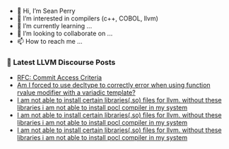 - 👋 Hi, I’m Sean Perry
- 👀 I’m interested in compilers (c++, COBOL, llvm)
- 🌱 I’m currently learning ...
- 💞️ I’m looking to collaborate on ...
- 📫 How to reach me ...

<!---
s66perry/s66perry is a ✨ special ✨ repository because its `README.md` (this file) appears on your GitHub profile.
You can click the Preview link to take a look at your changes.
--->
### 📕 Latest LLVM Discourse Posts

<!-- DISCOURSE-LLVM:START -->
- [RFC: Commit Access Criteria](https://discourse.llvm.org/t/rfc-commit-access-criteria/84073?page=2#post_36)
- [Am I forced to use decltype to correctly error when using function rvalue modifier with a variadic template?](https://discourse.llvm.org/t/am-i-forced-to-use-decltype-to-correctly-error-when-using-function-rvalue-modifier-with-a-variadic-template/84154#post_2)
- [I am not able to install certain libraries&lpar;.so&rpar; files for llvm. without these libraries i am not able to install pocl compiler in my system](https://discourse.llvm.org/t/i-am-not-able-to-install-certain-libraries-so-files-for-llvm-without-these-libraries-i-am-not-able-to-install-pocl-compiler-in-my-system/84160#post_3)
- [I am not able to install certain libraries&lpar;.so&rpar; files for llvm. without these libraries i am not able to install pocl compiler in my system](https://discourse.llvm.org/t/i-am-not-able-to-install-certain-libraries-so-files-for-llvm-without-these-libraries-i-am-not-able-to-install-pocl-compiler-in-my-system/84160#post_2)
- [I am not able to install certain libraries&lpar;.so&rpar; files for llvm. without these libraries i am not able to install pocl compiler in my system](https://discourse.llvm.org/t/i-am-not-able-to-install-certain-libraries-so-files-for-llvm-without-these-libraries-i-am-not-able-to-install-pocl-compiler-in-my-system/84160#post_1)
<!-- DISCOURSE-LLVM:END -->
